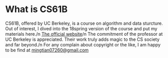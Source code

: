 # What is CS61B
CS61B, offered by UC Berkeley, is a course on algorithm and data sturcture. Out of interest, I dived into the 18spring version of the course and put my materials here./n
[The official website](https://sp18.datastructur.es/)/n
The commitment of the professor at UC Berkeley is appreciated. Their work truly adds magic to the CS society and far beyond./n
For any complain about copyright or the like, I am happy to be find at mingtian07260@gmail.com
